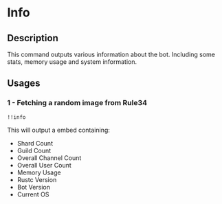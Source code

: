 # Info

## Description

This command outputs various information about the bot. Including some stats, memory usage and system information.

## Usages

### 1 - Fetching a random image from Rule34

```text
!!info
```

This will output a embed containing:
* Shard Count
* Guild Count
* Overall Channel Count
* Overall User Count
* Memory Usage
* Rustc Version
* Bot Version
* Current OS
